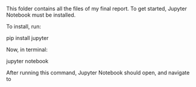 This folder contains all the files of my final report. To get started, Jupyter Notebook must be installed.

To install, run:

pip install jupyter

Now, in terminal:

jupyter notebook

After running this command, Jupyter Notebook should open, and navigate to 

